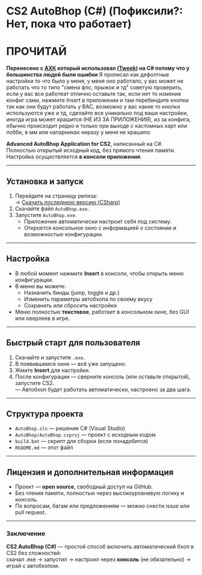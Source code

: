 # CS2 AutoBhop (C#) (Пофиксили?: Нет, пока что работает)

# ПРОЧИТАЙ
**Перенесено с [АХК](https://github.com/MONZikWasTaken/CS2AutoBhop) который использовал ([Tweek](https://www.youtube.com/watch?v=oxTDG69jFM8&t=436s)) на C# потому что у большинства людей были ошибки** 
Я прописал как дефолтные настройки то что было у меня, у меня оно работало, у вас может не работать что то типо "смена фпс, прыжок и тд" советую проверить, если у вас все работеат отлично оставьте так, если нет то измение конфиг сами, нажмите Insert в приложении и там перебиндите кнопки так как они будут работать у ВАС, возможно у вас какие то кнопки используются уже и тд, сделайте все уникально под ваши настройки, иногда игра может крашится (НЕ ИЗ ЗА ПРИЛОЖЕНИЯ), из за конфига, обычно происходит редко и только при выходе с кастомных карт или лобби, в мм или напарниках ниразу у меня не крашило

**Advanced AutoBhop Application for CS2**, написанный на C#.  
Полностью открытый исходный код, без прямого чтения памяти. Настройка осуществляется **в консоли приложения**.

---

##  Установка и запуск

1. Перейдите на страницу релиза:  
   → [Скачать последнюю версию (CSharp)](https://github.com/MONZikWasTaken/CS2-AutoBhop-CSharp/releases/tag/CSharp)
2. Скачайте файл `AutoBhop.exe`.
3. Запустите `AutoBhop.exe`.  
   - Приложение автоматически настроит себя под систему.
   - Откроется консольное окно с информацией о состоянии и возможностью конфигурации.

---

##  Настройка

- В любой момент нажмите **Insert** в консоли, чтобы открыть меню конфигурации.
- В меню вы можете:
  - Назначить бинды (jump, toggle и др.)
  - Изменить параметры автобхопа по своему вкусу
  - Сохранить или сбросить настройки
- Меню полностью **текстовое**, работает в консольном окне, без GUI или оверлеев в игре.

---

##  Быстрый старт для пользователя

1. Скачайте и запустите `.exe`.
2. В появившемся окне — всё уже запущено.
3. Жмите **Insert** для настройки.
4. После конфигурации — сверните консоль (или оставьте открытой), запустите CS2.  
   — Автобхоп будет работать автоматически, настроено за два шага.

---

##  Структура проекта

- `AutoBhop.sln` — решение C# (Visual Studio)
- `AutoBhop/AutoBhop.csproj` — проект с исходным кодом
- `build.bat` — скрипт для сборки (если понадобится)
- `README.md` — этот файл

---

##  Лицензия и дополнительная информация

- Проект — **open source**, свободный доступ на GitHub.
- Без чтения памяти, полностью через высокоуровневую логику и консоль.
- По вопросам, багам или предложениям — можно снести issue или pull request.

---

###  Заключение

**CS2 AutoBhop (C#)** — простой способ включить автоматический бхоп в CS2 без сложностей:  
скачал .exe → запустил → настроил через **консоль** (не обязательно) → играй с автобхопом.
